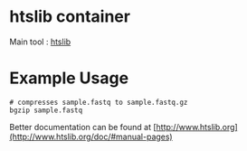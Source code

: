 # htslib container

Main tool : [htslib](https://www.htslib.org/)


# Example Usage

```
# compresses sample.fastq to sample.fastq.gz
bgzip sample.fastq
```

Better documentation can be found at [http://www.htslib.org](http://www.htslib.org/doc/#manual-pages)
